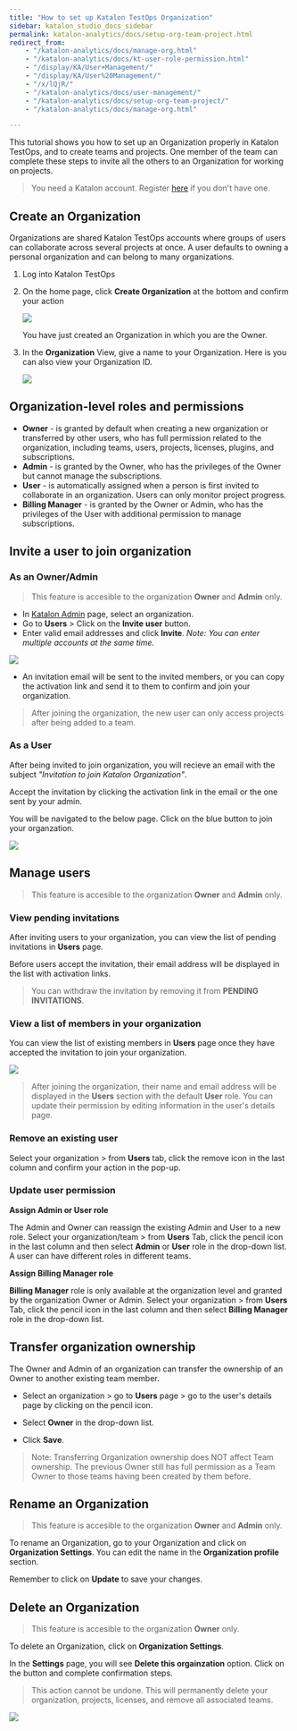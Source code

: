 ```yaml
---
title: "How to set up Katalon TestOps Organization"
sidebar: katalon_studio_docs_sidebar
permalink: katalon-analytics/docs/setup-org-team-project.html
redirect_from:
    - "/katalon-analytics/docs/manage-org.html"
    - "/katalon-analytics/docs/kt-user-role-permission.html"
    - "/display/KA/User+Management/"
    - "/display/KA/User%20Management/"
    - "/x/lQjR/"
    - "/katalon-analytics/docs/user-management/"
    - "/katalon-analytics/docs/setup-org-team-project/"
    - "/katalon-analytics/docs/manage-org.html"

---
```

This tutorial shows you how to set up an Organization properly in Katalon TestOps, and to create teams and projects. One member of the team can complete these steps to invite all the others to an Organization for working on projects.

> You need a Katalon account. Register [here](https://www.katalon.com/sign-up/) if you don't have one.

## Create an Organization

Organizations are shared Katalon TestOps accounts where groups of users can collaborate across several projects at once. A user defaults to owning a personal organization and can belong to many organizations.

1. Log into Katalon TestOps
2. On the home page, click **Create Organization** at the bottom and confirm your action

   <img src="https://github.com/katalon-studio/docs-images/raw/master/katalon-analytics/docs/setup-org-team-project/create-org.png" width="" height="">

   You have just created an Organization in which you are the Owner.
3. In the **Organization** View, give a name to your Organization. Here is you can also view your Organization ID.

   <img src="https://github.com/katalon-studio/docs-images/raw/master/katalon-analytics/docs/setup-org-team-project/org-name.png" width="" height=""> 

## **Organization-level roles and permissions** 

* **Owner** - is granted by default when creating a new organization or transferred by other users, who has full permission related to the organization, including teams, users, projects, licenses, plugins, and subscriptions.
* **Admin** - is granted by the Owner, who has the privileges of the Owner but cannot manage the subscriptions.
* **User** - is automatically assigned when a person is first invited to collaborate in an organization. Users can only monitor project progress.
* **Billing Manager** - is granted by the Owner or Admin, who has the privileges of the User with additional permission to manage subscriptions.

## Invite a user to join organization

### As an Owner/Admin

> This feature is accesible to the organization **Owner** and **Admin** only.

* In [Katalon Admin](https://admin.katalon.com) page, select an organization.
* Go to **Users** > Click on the **Invite user** button.
* Enter valid email addresses and click **Invite**. *Note: You can enter multiple accounts at the same time.*

![](https://github.com/katalon-studio/docs-images/raw/master/katalon-analytics/docs/setup-org-team-project/invite-user.png)

* An invitation email will be sent to the invited members, or you can copy the activation link and send it to them to confirm and join your organization.

> After joining the organization, the new user can only access projects after being added to a team.

### As a User

After being invited to join organization, you will recieve an email with the subject *"Invitation to join Katalon Organization"*.

Accept the invitation by clicking the activation link in the email or the one sent by your admin.

You will be navigated to the below page. Click on the blue button to join your organzation.

![](https://github.com/katalon-studio/docs-images/raw/master/katalon-analytics/docs/setup-org-team-project/accept-invitation.png)

## Manage users

> This feature is accesible to the organization **Owner** and **Admin** only.

### View pending invitations

After inviting users to your organization, you can view the list of pending invitations in **Users** page.

Before users accept the invitation, their email address will be displayed in the list with activation links. 

> You can withdraw the invitation by removing it from **PENDING INVITATIONS**.

### View a list of members in your organization

You can view the list of existing members in **Users** page once they have accepted the invitation to join your organization.

<img src="https://github.com/katalon-studio/docs-images/raw/master/katalon-analytics/docs/setup-org-team-project/manage-users.png" width="" height="">

> After joining the organization, their name and email address will be displayed in the **Users** section with the default **User** role. You can update their permission by editing information in the user's details page.

### Remove an existing user

Select your organization > from **Users** tab, click the remove icon in the last column and confirm your action in the pop-up.

### Update user permission

**Assign Admin or User role**

The Admin and Owner can reassign the existing Admin and User to a new role. Select your organization/team > from **Users** Tab, click the pencil icon in the last column and then select **Admin** or **User** role in the drop-down list. A user can have different roles in different teams.

**Assign Billing Manager role**

**Billing Manager** role is only available at the organization level and granted by the organization Owner or Admin. Select your organization > from **Users** Tab, click the pencil icon in the last column and then select **Billing Manager** role in the drop-down list.

## Transfer organization ownership

The Owner and Admin of an organization can transfer the ownership of an Owner to another existing team member. 

* Select an organization > go to **Users** page > go to the user's details page by clicking on the pencil icon.

* Select **Owner** in the drop-down list.

* Click **Save**.

> Note: Transferring Organization ownership does NOT affect Team ownership. The previous Owner still has full permission as a Team Owner to those teams having been created by them before.

## Rename an Organization

> This feature is accesible to the organization **Owner** and **Admin** only.

To rename an Organization, go to your Organization and click on **Organization Settings**. You can edit the name in the **Organization profile** section.

Remember to click on **Update** to save your changes.

## Delete an Organization

> This feature is accesible to the organization **Owner** only.

To delete an Organization, click on **Organization Settings**.

In the **Settings** page, you will see **Delete this orgainzation** option. Click on the button and complete confirmation steps.

> This action cannot be undone. This will permanently delete your organization, projects, licenses, and remove all associated teams.

<img src="https://github.com/katalon-studio/docs-images/raw/master/katalon-analytics/docs/setup-org-team-project/delete-org.png" width="" height="">